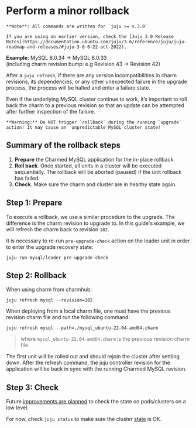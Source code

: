
# Perform a minor rollback

```{note}
**Note**: All commands are written for `juju >= v.3.0`

If you are using an earlier version, check the [Juju 3.0 Release Notes](https://documentation.ubuntu.com/juju/3.6/reference/juju/juju-roadmap-and-releases/#juju-3-0-0-22-oct-2022).
```
**Example**: MySQL 8.0.34 -> MySQL 8.0.33<br/>
(including charm revision bump: e.g Revision 43 -> Revision 42)

After a `juju refresh`, if there are any version incompatibilities in charm revisions, its dependencies, or any other unexpected failure in the upgrade process, the process will be halted and enter a failure state.

Even if the underlying MySQL cluster continue to work, it’s important to roll back the charm to a previous revision so that an update can be attempted after further inspection of the failure.

```{caution}
**Warning:** Do NOT trigger `rollback` during the running `upgrade` action! It may cause an  unpredictable MySQL cluster state!
```

## Summary of the rollback steps
1. **Prepare** the Charmed MySQL application for the in-place rollback.
2. **Roll back**. Once started, all units in a cluster will be executed sequentially. The rollback will be aborted (paused) if the unit rollback has failed.
3. **Check**. Make sure the charm and cluster are in healthy state again.

## Step 1: Prepare

To execute a rollback, we use a similar procedure to the upgrade. The difference is the charm revision to upgrade to. In this guide's example, we will refresh the charm back to revision `182`.

It is necessary to re-run `pre-upgrade-check` action on the leader unit in order to enter the upgrade recovery state:
```shell
juju run mysql/leader pre-upgrade-check
```

## Step 2: Rollback

When using charm from charmhub:
```shell
juju refresh mysql --revision=182
```

When deploying from a local charm file, one must have the previous revision charm file and run the following command:
```shell
juju refresh mysql --path=./mysql_ubuntu-22.04-amd64.charm
```
> where `mysql_ubuntu-22.04-amd64.charm` is the previous revision charm file.

The first unit will be rolled out and should rejoin the cluster after settling down. After the refresh command, the juju controller revision for the application will be back in sync with the running Charmed MySQL revision.

## Step 3: Check

Future [improvements are planned](https://warthogs.atlassian.net/browse/DPE-2621) to check the state on pods/clusters on a low level. 

For now, check `juju status` to make sure the cluster [state](/reference/charm-statuses) is OK.

